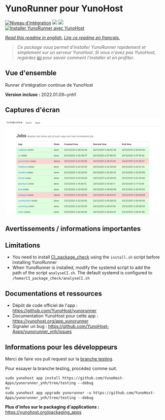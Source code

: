 # YunoRunner pour YunoHost

[![Niveau d'intégration](https://dash.yunohost.org/integration/yunorunner.svg)](https://dash.yunohost.org/appci/app/yunorunner) ![](https://ci-apps.yunohost.org/ci/badges/yunorunner.status.svg) ![](https://ci-apps.yunohost.org/ci/badges/yunorunner.maintain.svg)  
[![Installer YunoRunner avec YunoHost](https://install-app.yunohost.org/install-with-yunohost.svg)](https://install-app.yunohost.org/?app=yunorunner)

*[Read this readme in english.](./README.md)*
*[Lire ce readme en français.](./README_fr.md)*

> *Ce package vous permet d'installer YunoRunner rapidement et simplement sur un serveur YunoHost.
Si vous n'avez pas YunoHost, regardez [ici](https://yunohost.org/#/install) pour savoir comment l'installer et en profiter.*

## Vue d'ensemble

Runner d'intégration continue de YunoHost

**Version incluse :** 2022.01.09~ynh1



## Captures d'écran

![](./doc/screenshots/screenshot.png)

## Avertissements / informations importantes

## Limitations

* You need to install [CI_package_check](https://github.com/YunoHost/CI_package_check) using the `install.sh` script before installing YunoRunner
* When YunoRunner is installed, modify the systemd script to add the path of the script `analyseCI.sh`. The default systemd is configured to `/home/CI_package_check/analyseCI.sh`

## Documentations et ressources

* Dépôt de code officiel de l'app : https://github.com/YunoHost/yunorunner
* Documentation YunoHost pour cette app : https://yunohost.org/app_yunorunner
* Signaler un bug : https://github.com/YunoHost-Apps/yunorunner_ynh/issues

## Informations pour les développeurs

Merci de faire vos pull request sur la [branche testing](https://github.com/YunoHost-Apps/yunorunner_ynh/tree/testing).

Pour essayer la branche testing, procédez comme suit.
```
sudo yunohost app install https://github.com/YunoHost-Apps/yunorunner_ynh/tree/testing --debug
ou
sudo yunohost app upgrade yunorunner -u https://github.com/YunoHost-Apps/yunorunner_ynh/tree/testing --debug
```

**Plus d'infos sur le packaging d'applications :** https://yunohost.org/packaging_apps